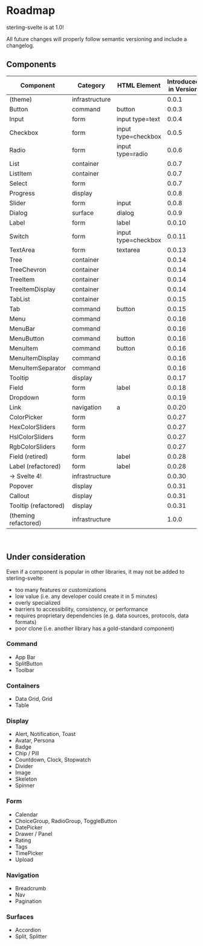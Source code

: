 # Roadmap

sterling-svelte is at 1.0!

All future changes will properly follow semantic versioning and include a changelog.

## Components

| Component            | Category       | HTML Element        | Introduced in Version |
| -------------------- | -------------- | ------------------- | --------------------- |
| (theme)              | infrastructure |                     | 0.0.1                 |
| Button               | command        | button              | 0.0.3                 |
| Input                | form           | input type=text     | 0.0.4                 |
| Checkbox             | form           | input type=checkbox | 0.0.5                 |
| Radio                | form           | input type=radio    | 0.0.6                 |
| List                 | container      |                     | 0.0.7                 |
| ListItem             | container      |                     | 0.0.7                 |
| Select               | form           |                     | 0.0.7                 |
| Progress             | display        |                     | 0.0.8                 |
| Slider               | form           | input               | 0.0.8                 |
| Dialog               | surface        | dialog              | 0.0.9                 |
| Label                | form           | label               | 0.0.10                |
| Switch               | form           | input type=checkbox | 0.0.11                |
| TextArea             | form           | textarea            | 0.0.13                |
| Tree                 | container      |                     | 0.0.14                |
| TreeChevron          | container      |                     | 0.0.14                |
| TreeItem             | container      |                     | 0.0.14                |
| TreeItemDisplay      | container      |                     | 0.0.14                |
| TabList              | container      |                     | 0.0.15                |
| Tab                  | command        | button              | 0.0.15                |
| Menu                 | command        |                     | 0.0.16                |
| MenuBar              | command        |                     | 0.0.16                |
| MenuButton           | command        | button              | 0.0.16                |
| MenuItem             | command        | button              | 0.0.16                |
| MenuItemDisplay      | command        |                     | 0.0.16                |
| MenuItemSeparator    | command        |                     | 0.0.16                |
| Tooltip              | display        |                     | 0.0.17                |
| Field                | form           | label               | 0.0.18                |
| Dropdown             | form           |                     | 0.0.19                |
| Link                 | navigation     | a                   | 0.0.20                |
| ColorPicker          | form           |                     | 0.0.27                |
| HexColorSliders      | form           |                     | 0.0.27                |
| HslColorSliders      | form           |                     | 0.0.27                |
| RgbColorSliders      | form           |                     | 0.0.27                |
| Field (retired)      | form           | label               | 0.0.28                |
| Label (refactored)   | form           | label               | 0.0.28                |
| -> Svelte 4!         | infrastructure |                     | 0.0.30                |
| Popover              | display        |                     | 0.0.31                |
| Callout              | display        |                     | 0.0.31                |
| Tooltip (refactored) | display        |                     | 0.0.31                |
| (theming refactored) | infrastructure |                     | 1.0.0                 |

<br/>

## Under consideration

Even if a component is popular in other libraries, it may not be added to sterling-svelte:

- too many features or customizations
- low value (i.e. any developer could create it in 5 minutes)
- overly specialized
- barriers to accessibility, consistency, or performance
- requires proprietary dependencies (e.g. data sources, protocols, data formats)
- poor clone (i.e. another library has a gold-standard component)

### Command

- App Bar
- SplitButton
- Toolbar

### Containers

- Data Grid, Grid
- Table

### Display

- Alert, Notification, Toast
- Avatar, Persona
- Badge
- Chip / Pill
- Countdown, Clock, Stopwatch
- Divider
- Image
- Skeleton
- Spinner

### Form

- Calendar
- ChoiceGroup, RadioGroup, ToggleButton
- DatePicker
- Drawer / Panel
- Rating
- Tags
- TimePicker
- Upload

### Navigation

- Breadcrumb
- Nav
- Pagination

### Surfaces

- Accordion
- Split, Splitter

